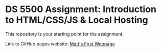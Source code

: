# DS 5500 Assignment: Introduction to HTML/CSS/JS & Local Hosting

This repository is your starting point for the assignment.

Link to GitHub pages website: [Matt's First Webpage](https://mattdintino.github.io/)
